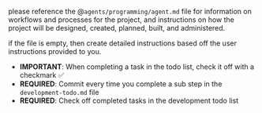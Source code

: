please reference the @`agents/programming/agent.md` file for information on workflows and processes for the project, and instructions on how the project will be designed, created, planned, built, and administered.

if the file is empty, then create detailed instructions based off the user instructions provided to you.

- **IMPORTANT**: When completing a task in the todo list, check it off with a checkmark ✅
- **REQUIRED**: Commit every time you complete a sub step in the `development-todo.md` file
- **REQUIRED**: Check off completed tasks in the development todo list
